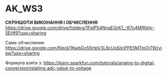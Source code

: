 # AK_WS3

<strong>СКРІНШОТИ ВИКОНАННЯ І ОБЧИСЛЕННЯ: </strong> https://drive.google.com/drive/folders/1FqIP54NnaEQrK1_-R7o4MfKkhr-5EHf9?usp=sharing

Саме обчислення: https://drive.google.com/file/d/1KwbDo5SrtpV3L8cUsSiIcPPE5MTmOj7W/view?usp=sharing

Формула взята з: https://learn.sparkfun.com/tutorials/analog-to-digital-conversion/relating-adc-value-to-voltage
